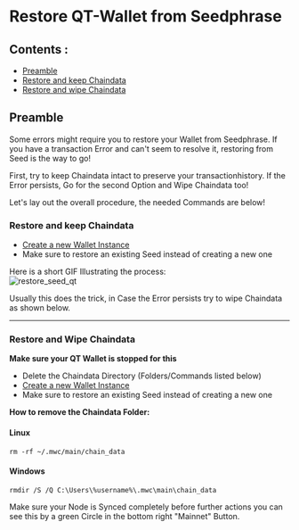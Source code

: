 
# Restore QT-Wallet from Seedphrase 


## Contents : 
  * [Preamble](#preamble)
  * [Restore and keep Chaindata](#Restore-and-keep-Chaindata)
  * [Restore and wipe Chaindata](#Restore-and-wipe-Chaindata)
	
## Preamble
Some errors might require you to restore your Wallet from Seedphrase.
If you have a transaction Error and can't seem to resolve it, restoring from Seed is the way to go!

First, try to keep Chaindata intact to preserve your transactionhistory.
If the Error persists, Go for the second Option and Wipe Chaindata too!

Let's lay out the overall procedure, the needed Commands are below!
 
 ### Restore and keep Chaindata 
 
 * [Create a new Wallet Instance](create_Instance_qt-wallet.md)
 * Make sure to restore an existing Seed instead of creating a new one
 
 Here is a short GIF Illustrating the process:  <br />
![restore_seed_qt](/static/img/restore_seed_qt-wallet.gif "restore_seed_qt")
 
 Usually this does the trick, in Case the Error persists try to wipe Chaindata as shown below.
 
 
------

 ### Restore and Wipe Chaindata 
  
   **Make sure your QT Wallet is stopped for this**
   
 * Delete the Chaindata Directory (Folders/Commands listed below)
 * [Create a new Wallet Instance](create_Instance_qt-wallet.md)
 * Make sure to restore an existing Seed instead of creating a new one
 

 **How to remove the Chaindata Folder:** 
 
 #### Linux

 `rm -rf ~/.mwc/main/chain_data`

 #### Windows
 
 `rmdir /S /Q C:\Users\%username%\.mwc\main\chain_data`

 Make sure your Node is Synced completely before further actions you can see this by a green Circle in the bottom right "Mainnet" Button.
 
 
 


